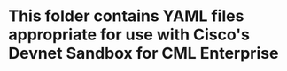 # This folder contains YAML files appropriate for use with Cisco's Devnet Sandbox for CML Enterprise
